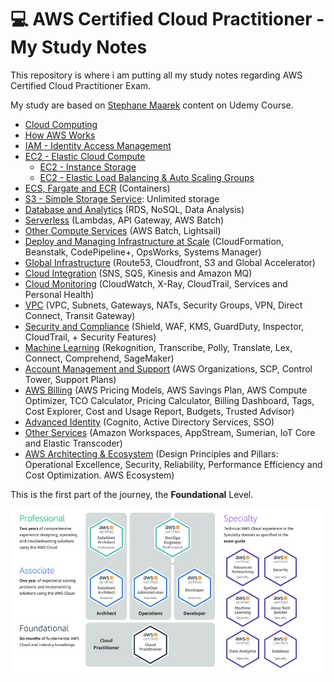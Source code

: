 # 💻 AWS Certified Cloud Practitioner - My Study Notes

This repository is where i am putting all my study notes regarding AWS Certified Cloud Practitioner Exam.

My study are based on [Stephane Maarek](https://github.com/simplesteph) content on Udemy Course.

- [Cloud Computing](notes/cloud-computing/README.md)
- [How AWS Works](notes/aws/README.md)
- [IAM - Identity Access Management](notes/iam/README.md)
- [EC2 - Elastic Cloud Compute](notes/ec2/README.md)
  - [EC2 - Instance Storage](notes/ec2-instance-storage/README.md)
  - [EC2 - Elastic Load Balancing & Auto Scaling Groups](notes/ec2-elb-asg/README.md)
- [ECS, Fargate and ECR](notes/ecs-fargate-ecr/README.md) (Containers)
- [S3 - Simple Storage Service](notes/s3/README.md): Unlimited storage
- [Database and Analytics](notes/db/README.md) (RDS, NoSQL, Data Analysis)
- [Serverless](notes/serverless/README.md) (Lambdas, API Gateway, AWS Batch)
- [Other Compute Services](notes/other-compute-services/README.md) (AWS Batch, Lightsail)
- [Deploy and Managing Infrastructure at Scale](notes/deployment/README.md) (CloudFormation, Beanstalk, CodePipeline+, OpsWorks, Systems Manager)
- [Global Infrastructure](notes/aws-global-infrastructure/README.md) (Route53, Cloudfront, S3 and Global Accelerator)
- [Cloud Integration](notes/cloud-integration/README.md) (SNS, SQS, Kinesis and Amazon MQ)
- [Cloud Monitoring](notes/cloud-monitoring/README.md) (CloudWatch, X-Ray, CloudTrail, Services and Personal Health)
- [VPC](notes/vpc/README.md) (VPC, Subnets, Gateways, NATs, Security Groups, VPN, Direct Connect, Transit Gateway)
- [Security and Compliance](notes/security-and-compliance/README.md) (Shield, WAF, KMS, GuardDuty, Inspector, CloudTrail, + Security Features)
- [Machine Learning](notes/machine-learning/README.md) (Rekognition, Transcribe, Polly, Translate, Lex, Connect, Comprehend, SageMaker)
- [Account Management and Support](notes/account-and-support/README.md) (AWS Organizations, SCP, Control Tower, Support Plans)
- [AWS Billing](notes/aws-billing/README.md) (AWS Pricing Models, AWS Savings Plan, AWS Compute Optimizer, TCO Calculator, Pricing Calculator, Billing Dashboard, Tags, Cost Explorer, Cost and Usage Report, Budgets, Trusted Advisor)
- [Advanced Identity](notes/advanced-identity/README.md) (Cognito, Active Directory Services, SSO)
- [Other Services](notes/other-services/README.md) (Amazon Workspaces, AppStream, Sumerian, IoT Core and Elastic Transcoder)
- [AWS Architecting & Ecosystem](notes/aws-architecting-and-ecosystem/README.md) (Design Principles and Pillars: Operational Excellence, Security, Reliability, Performance Efficiency and Cost Optimization. AWS Ecosystem)

This is the first part of the journey, the **Foundational** Level.

<p align="center" width="100%"><img src="assets/aws-journey.jpg" alt="aws-journey" width="600"/></p>
